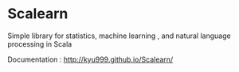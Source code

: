 Scalearn
========

Simple library for statistics, machine learning , and natural language processing in Scala

Documentation : http://kyu999.github.io/Scalearn/
